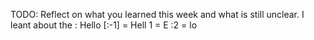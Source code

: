 TODO: Reflect on what you learned this week and what is still unclear.
I leant about the : 
Hello
[:-1] = Hell
1 = E
:2 = lo